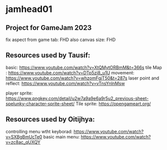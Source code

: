# jamhead01
## Project for GameJam 2023

fix aspect from game tab: FHD
also canvas size: FHD

## Resources used by Tausif:

basic: https://www.youtube.com/watch?v=XtQMytORBmM&t=366s
tile Map : https://www.youtube.com/watch?v=DTp5zi8_u1U
movement: https://www.youtube.com/watch?v=whzomFgjT50&t=287s
laser point and reflect: https://www.youtube.com/watch?v=vTnsYnlnMsw

player sprite: https://www.pngkey.com/detail/u2w7a9a9e6a9r5u2_previous-sheet-spelunky-character-sprite-sheet/
Tile sprite: https://opengameart.org/

## Resources used by Oitijhya:
controlling menu wtht keyborad: https://www.youtube.com/watch?v=SXBgBmUcTe0
basic main menu: https://www.youtube.com/watch?v=zc8ac_qUXQY
